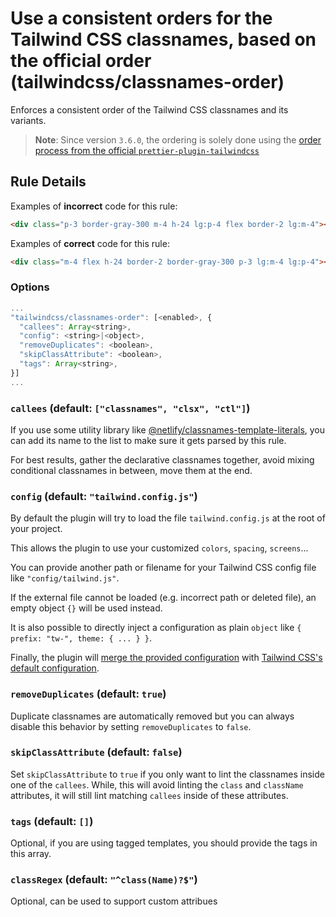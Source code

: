 # Use a consistent orders for the Tailwind CSS classnames, based on the official order (tailwindcss/classnames-order)

Enforces a consistent order of the Tailwind CSS classnames and its variants.

> **Note**: Since version `3.6.0`, the ordering is solely done using the [order process from the official `prettier-plugin-tailwindcss`](https://tailwindcss.com/blog/automatic-class-sorting-with-prettier#how-classes-are-sorted)

## Rule Details

Examples of **incorrect** code for this rule:

```html
<div class="p-3 border-gray-300 m-4 h-24 lg:p-4 flex border-2 lg:m-4"></div>
```

Examples of **correct** code for this rule:

```html
<div class="m-4 flex h-24 border-2 border-gray-300 p-3 lg:m-4 lg:p-4"></div>
```

### Options

```js
...
"tailwindcss/classnames-order": [<enabled>, {
  "callees": Array<string>,
  "config": <string>|<object>,
  "removeDuplicates": <boolean>,
  "skipClassAttribute": <boolean>,
  "tags": Array<string>,
}]
...
```

### `callees` (default: `["classnames", "clsx", "ctl"]`)

If you use some utility library like [@netlify/classnames-template-literals](https://github.com/netlify/classnames-template-literals), you can add its name to the list to make sure it gets parsed by this rule.

For best results, gather the declarative classnames together, avoid mixing conditional classnames in between, move them at the end.

### `config` (default: `"tailwind.config.js"`)

By default the plugin will try to load the file `tailwind.config.js` at the root of your project.

This allows the plugin to use your customized `colors`, `spacing`, `screens`...

You can provide another path or filename for your Tailwind CSS config file like `"config/tailwind.js"`.

If the external file cannot be loaded (e.g. incorrect path or deleted file), an empty object `{}` will be used instead.

It is also possible to directly inject a configuration as plain `object` like `{ prefix: "tw-", theme: { ... } }`.

Finally, the plugin will [merge the provided configuration](https://tailwindcss.com/docs/configuration#referencing-in-java-script) with [Tailwind CSS's default configuration](https://github.com/tailwindlabs/tailwindcss/blob/master/stubs/defaultConfig.stub.js).

### `removeDuplicates` (default: `true`)

Duplicate classnames are automatically removed but you can always disable this behavior by setting `removeDuplicates` to `false`.

### `skipClassAttribute` (default: `false`)

Set `skipClassAttribute` to `true` if you only want to lint the classnames inside one of the `callees`.
While, this will avoid linting the `class` and `className` attributes, it will still lint matching `callees` inside of these attributes.

### `tags` (default: `[]`)

Optional, if you are using tagged templates, you should provide the tags in this array.

### `classRegex` (default: `"^class(Name)?$"`)

Optional, can be used to support custom attribues
